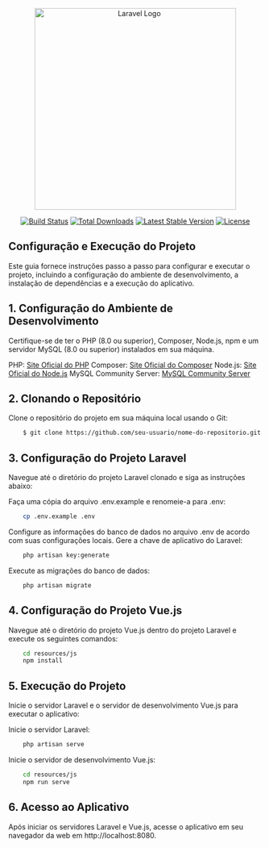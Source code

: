 <p align="center"><a href="https://laravel.com" target="_blank"><img src="https://raw.githubusercontent.com/laravel/art/master/logo-lockup/5%20SVG/2%20CMYK/1%20Full%20Color/laravel-logolockup-cmyk-red.svg" width="400" alt="Laravel Logo"></a></p>

<p align="center">
<a href="https://github.com/laravel/framework/actions"><img src="https://github.com/laravel/framework/workflows/tests/badge.svg" alt="Build Status"></a>
<a href="https://packagist.org/packages/laravel/framework"><img src="https://img.shields.io/packagist/dt/laravel/framework" alt="Total Downloads"></a>
<a href="https://packagist.org/packages/laravel/framework"><img src="https://img.shields.io/packagist/v/laravel/framework" alt="Latest Stable Version"></a>
<a href="https://packagist.org/packages/laravel/framework"><img src="https://img.shields.io/packagist/l/laravel/framework" alt="License"></a>
</p>

## Configuração e Execução do Projeto
Este guia fornece instruções passo a passo para configurar e executar o projeto, incluindo a configuração do ambiente de desenvolvimento, a instalação de dependências e a execução do aplicativo.

## 1. Configuração do Ambiente de Desenvolvimento
Certifique-se de ter o PHP (8.0 ou superior), Composer, Node.js, npm e um servidor MySQL (8.0 ou superior) instalados em sua máquina.

PHP: [Site Oficial do PHP](https://www.php.net/downloads)
Composer: [Site Oficial do Composer](https://getcomposer.org/)
Node.js: [Site Oficial do Node.js](https://nodejs.org/en)
MySQL Community Server: [MySQL Community Server](https://www.mysql.com/)

## 2. Clonando o Repositório
Clone o repositório do projeto em sua máquina local usando o Git:

```bash
    $ git clone https://github.com/seu-usuario/nome-do-repositorio.git
```

## 3. Configuração do Projeto Laravel

Navegue até o diretório do projeto Laravel clonado e siga as instruções abaixo:

Faça uma cópia do arquivo .env.example e renomeie-a para .env:

```bash
    cp .env.example .env
```
Configure as informações do banco de dados no arquivo .env de acordo com suas configurações locais.
Gere a chave de aplicativo do Laravel:

```bash
    php artisan key:generate
```

Execute as migrações do banco de dados:

```bash
    php artisan migrate
```

## 4. Configuração do Projeto Vue.js
Navegue até o diretório do projeto Vue.js dentro do projeto Laravel e execute os seguintes comandos:

```bash
    cd resources/js
    npm install
```

## 5. Execução do Projeto
Inicie o servidor Laravel e o servidor de desenvolvimento Vue.js para executar o aplicativo:

Inicie o servidor Laravel:

```bash
    php artisan serve
```

Inicie o servidor de desenvolvimento Vue.js:
```bash
    cd resources/js
    npm run serve
```


## 6. Acesso ao Aplicativo
Após iniciar os servidores Laravel e Vue.js, acesse o aplicativo em seu navegador da web em http://localhost:8080.

